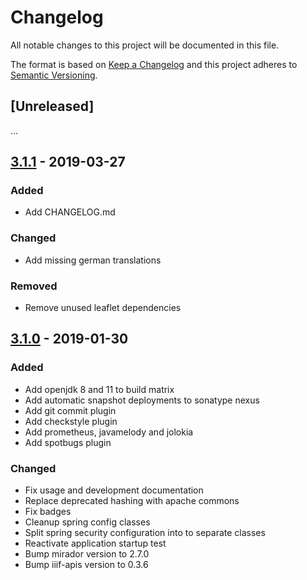 # Changelog

All notable changes to this project will be documented in this file.

The format is based on [Keep a Changelog](https://keepachangelog.com/en/1.0.0/) and this project adheres to [Semantic Versioning](https://semver.org/spec/v2.0.0.html).

## [Unreleased]

...

## [3.1.1](https://github.com/dbmdz/iiif-bookshelf-webapp/releases/tag/3.1.1) - 2019-03-27

### Added

- Add CHANGELOG.md

### Changed

- Add missing german translations

### Removed

- Remove unused leaflet dependencies

## [3.1.0](https://github.com/dbmdz/iiif-bookshelf-webapp/releases/tag/3.1.0) - 2019-01-30

### Added

- Add openjdk 8 and 11 to build matrix
- Add automatic snapshot deployments to sonatype nexus
- Add git commit plugin
- Add checkstyle plugin
- Add prometheus, javamelody and jolokia
- Add spotbugs plugin

### Changed

- Fix usage and development documentation
- Replace deprecated hashing with apache commons
- Fix badges
- Cleanup spring config classes
- Split spring security configuration into to separate classes
- Reactivate application startup test
- Bump mirador version to 2.7.0
- Bump iiif-apis version to 0.3.6
